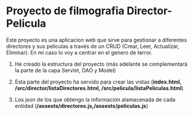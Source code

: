 # Proyecto de filmografia Director-Pelicula

Este proyecto es una aplicacion web que sirve para gestionar a diferentes directores y sus peliculas a través de un CRUD (Crear, Leer, Actualizar, Eliminar). En mi caso lo voy a centrar en el genero de terror.

1. He creado la estructura del proyecto (más adelante se complementará la parte de la capa Servlet, DAO y Model)

2. Esta parte del proyecto ha servido para crear las vistas (**index.html, /src/director/listaDirectores.html, /src/pelicula/listaPeliculas.html**)

3. Los json de los que obtengo la información alamacenada de cada entidad (**/assests/directores.js,/assests/peliculas.js**)  
